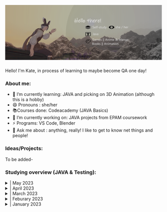 
![Little about-me!](banner.png)

### 
Hello! I'm Kate, in process of learning to maybe become QA one day!

### About me:
- 🌱 I’m currently learning: JAVA and picking on 3D Animation (although this is a hobby)
- 😄 Pronouns : she/her
- 📚Courses done: Codeacademy (JAVA Basics) 
- 🔭 I’m currently working on: JAVA projects from EPAM coursework
- ⚡ Programs: VS Code, Blender
- 💬 Ask me about : anything, really! I like to get to know net things and people!

### Ideas/Projects:
To be added-

### Studying overview (JAVA & Testing):

<details>
<summary>| May 2023</summary>

 - EPAM

        - Automated testing Basisc in Java (continuation)

- uTest

     - Continuation on uTest pratice cycles
    (Charles Proxy, Challenge cycles)
</details>
<details>
<summary>| April 2023</summary>

 - EPAM

        - Software Development Methologies

        - Introduction to Testing

        - Version Control with Git

        - Automated testing Basisc in Java (began)

- uTest
        - Continuation on uTest pratice cycles
        (Computer Testing, Mobile Testing)

</details>
<details>
<summary>| March 2023</summary>

- CodeAcademy

        - Started JAVA Basics course (free parts)

- uTest

        - Completed the uTest Academy courses on testing

        - Started on running uTest Academy testing pratice cycles
         (Introuduction To Testing, Computer Testing)

</details>
<details>
<summary>| Feburary 2023</summary>

- ISTQB specifications continuation, including:

    - partaking in GoIT 4 day marathon QA testing basics (13.02 - 19.02)

      (basic of bug hunting, writing test cases (using TestRail),writing and completing bug report (using Jira))

- Started EPAM Academy (Computer Science Basics)

- First "Hello World!" in JAVA

</details>

<details>
<summary>| January 2023</summary>

(Actually began my studies mid-January)

- ISTQB specifications (started learning the basics)

- I made this account and started learning about GIT and Github as a whole!
</details>













